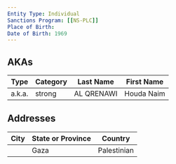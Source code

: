 ```yaml
---
Entity Type: Individual
Sanctions Program: [[NS-PLC]]
Place of Birth: 
Date of Birth: 1969
---
```



## AKAs
| Type | Category | Last Name | First Name |
|------|----------|-----------|------------|
| a.k.a. | strong | AL QRENAWI | Houda Naim |



## Addresses
| City | State or Province | Country | 
|------|-------------------|---------|
|  | Gaza | Palestinian |
